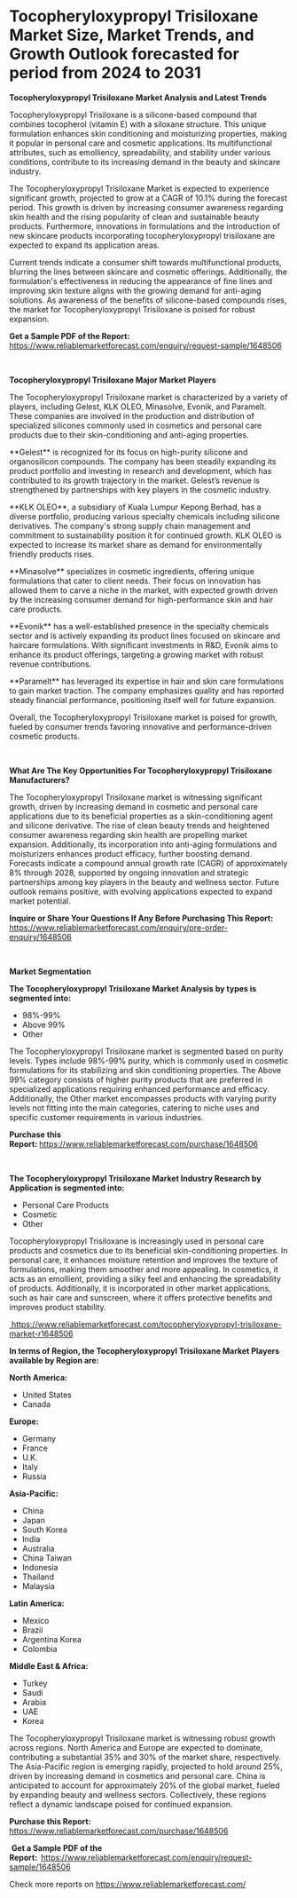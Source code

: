 <p><h1>Tocopheryloxypropyl Trisiloxane Market Size, Market Trends, and Growth Outlook forecasted for period from 2024 to 2031</h1></p><p><strong>Tocopheryloxypropyl Trisiloxane Market Analysis and Latest Trends</strong></p>
<p><p>Tocopheryloxypropyl Trisiloxane is a silicone-based compound that combines tocopherol (vitamin E) with a siloxane structure. This unique formulation enhances skin conditioning and moisturizing properties, making it popular in personal care and cosmetic applications. Its multifunctional attributes, such as emolliency, spreadability, and stability under various conditions, contribute to its increasing demand in the beauty and skincare industry.</p><p>The Tocopheryloxypropyl Trisiloxane Market is expected to experience significant growth, projected to grow at a CAGR of 10.1% during the forecast period. This growth is driven by increasing consumer awareness regarding skin health and the rising popularity of clean and sustainable beauty products. Furthermore, innovations in formulations and the introduction of new skincare products incorporating tocopheryloxypropyl trisiloxane are expected to expand its application areas.</p><p>Current trends indicate a consumer shift towards multifunctional products, blurring the lines between skincare and cosmetic offerings. Additionally, the formulation's effectiveness in reducing the appearance of fine lines and improving skin texture aligns with the growing demand for anti-aging solutions. As awareness of the benefits of silicone-based compounds rises, the market for Tocopheryloxypropyl Trisiloxane is poised for robust expansion.</p></p>
<p><strong>Get a Sample PDF of the Report:&nbsp;</strong> <a href="https://www.reliablemarketforecast.com/enquiry/request-sample/1648506?utm_campaign=1899&utm_medium=2&utm_source=Github&utm_content=ia&utm_term=29122024&utm_id=tocopheryloxypropyl-trisiloxane">https://www.reliablemarketforecast.com/enquiry/request-sample/1648506</a></p>
<p>&nbsp;</p>
<p><strong>Tocopheryloxypropyl Trisiloxane Major Market Players</strong></p>
<p><p>The Tocopheryloxypropyl Trisiloxane market is characterized by a variety of players, including Gelest, KLK OLEO, Minasolve, Evonik, and Paramelt. These companies are involved in the production and distribution of specialized silicones commonly used in cosmetics and personal care products due to their skin-conditioning and anti-aging properties.</p><p>**Gelest** is recognized for its focus on high-purity silicone and organosilicon compounds. The company has been steadily expanding its product portfolio and investing in research and development, which has contributed to its growth trajectory in the market. Gelest’s revenue is strengthened by partnerships with key players in the cosmetic industry.</p><p>**KLK OLEO**, a subsidiary of Kuala Lumpur Kepong Berhad, has a diverse portfolio, producing various specialty chemicals including silicone derivatives. The company's strong supply chain management and commitment to sustainability position it for continued growth. KLK OLEO is expected to increase its market share as demand for environmentally friendly products rises.</p><p>**Minasolve** specializes in cosmetic ingredients, offering unique formulations that cater to client needs. Their focus on innovation has allowed them to carve a niche in the market, with expected growth driven by the increasing consumer demand for high-performance skin and hair care products.</p><p>**Evonik** has a well-established presence in the specialty chemicals sector and is actively expanding its product lines focused on skincare and haircare formulations. With significant investments in R&D, Evonik aims to enhance its product offerings, targeting a growing market with robust revenue contributions.</p><p>**Paramelt** has leveraged its expertise in hair and skin care formulations to gain market traction. The company emphasizes quality and has reported steady financial performance, positioning itself well for future expansion.</p><p>Overall, the Tocopheryloxypropyl Trisiloxane market is poised for growth, fueled by consumer trends favoring innovative and performance-driven cosmetic products.</p></p>
<p>&nbsp;</p>
<p><strong>What Are The Key Opportunities For Tocopheryloxypropyl Trisiloxane Manufacturers?</strong></p>
<p><p>The Tocopheryloxypropyl Trisiloxane market is witnessing significant growth, driven by increasing demand in cosmetic and personal care applications due to its beneficial properties as a skin-conditioning agent and silicone derivative. The rise of clean beauty trends and heightened consumer awareness regarding skin health are propelling market expansion. Additionally, its incorporation into anti-aging formulations and moisturizers enhances product efficacy, further boosting demand. Forecasts indicate a compound annual growth rate (CAGR) of approximately 8% through 2028, supported by ongoing innovation and strategic partnerships among key players in the beauty and wellness sector. Future outlook remains positive, with evolving applications expected to expand market potential.</p></p>
<p><strong>Inquire or Share Your Questions If Any Before Purchasing This Report:</strong> <a href="https://www.reliablemarketforecast.com/enquiry/pre-order-enquiry/1648506?utm_campaign=1899&utm_medium=2&utm_source=Github&utm_content=ia&utm_term=29122024&utm_id=tocopheryloxypropyl-trisiloxane">https://www.reliablemarketforecast.com/enquiry/pre-order-enquiry/1648506</a></p>
<p>&nbsp;</p>
<p><strong>Market Segmentation</strong></p>
<p><strong>The Tocopheryloxypropyl Trisiloxane Market Analysis by types is segmented into:</strong></p>
<p><ul><li>98%-99%</li><li>Above 99%</li><li>Other</li></ul></p>
<p><p>The Tocopheryloxypropyl Trisiloxane market is segmented based on purity levels. Types include 98%-99% purity, which is commonly used in cosmetic formulations for its stabilizing and skin conditioning properties. The Above 99% category consists of higher purity products that are preferred in specialized applications requiring enhanced performance and efficacy. Additionally, the Other market encompasses products with varying purity levels not fitting into the main categories, catering to niche uses and specific customer requirements in various industries.</p></p>
<p><strong>Purchase this Report:&nbsp;</strong><a href="https://www.reliablemarketforecast.com/purchase/1648506?utm_campaign=1899&utm_medium=2&utm_source=Github&utm_content=ia&utm_term=29122024&utm_id=tocopheryloxypropyl-trisiloxane">https://www.reliablemarketforecast.com/purchase/1648506</a></p>
<p>&nbsp;</p>
<p><strong>The Tocopheryloxypropyl Trisiloxane Market Industry Research by Application is segmented into:</strong></p>
<p><ul><li>Personal Care Products</li><li>Cosmetic</li><li>Other</li></ul></p>
<p><p>Tocopheryloxypropyl Trisiloxane is increasingly used in personal care products and cosmetics due to its beneficial skin-conditioning properties. In personal care, it enhances moisture retention and improves the texture of formulations, making them smoother and more appealing. In cosmetics, it acts as an emollient, providing a silky feel and enhancing the spreadability of products. Additionally, it is incorporated in other market applications, such as hair care and sunscreen, where it offers protective benefits and improves product stability.</p></p>
<p><a href="https://www.reliablemarketforecast.com/tocopheryloxypropyl-trisiloxane-market-r1648506?utm_campaign=1899&utm_medium=2&utm_source=Github&utm_content=ia&utm_term=29122024&utm_id=tocopheryloxypropyl-trisiloxane">&nbsp;https://www.reliablemarketforecast.com/tocopheryloxypropyl-trisiloxane-market-r1648506</a></p>
<p><strong>In terms of Region, the Tocopheryloxypropyl Trisiloxane Market Players available by Region are:</strong></p>
<p>
    <p> <strong> North America: </strong>
        <ul>
            <li>United States</li>
            <li>Canada</li>
        </ul>
        </p> 
    <p> <strong> Europe: </strong>
        <ul>
            <li>Germany</li>
            <li>France</li>
            <li>U.K.</li>
            <li>Italy</li>
            <li>Russia</li>
        </ul>
        </p> 
    <p> <strong> Asia-Pacific: </strong>
        <ul>
            <li>China</li>
            <li>Japan</li>
            <li>South Korea</li>
            <li>India</li>
            <li>Australia</li>
            <li>China Taiwan</li>
            <li>Indonesia</li>
            <li>Thailand</li>
            <li>Malaysia</li>
        </ul>
        </p> 
    <p> <strong> Latin America: </strong>
        <ul>
            <li>Mexico</li>
            <li>Brazil</li>
            <li>Argentina Korea</li>
            <li>Colombia</li>
        </ul>
        </p> 
    <p> <strong> Middle East & Africa: </strong>
        <ul>
            <li>Turkey</li>
            <li>Saudi</li>
            <li>Arabia</li>
            <li>UAE</li>
            <li>Korea</li>
        </ul>
    </p>
    </p>
<p><p>The Tocopheryloxypropyl Trisiloxane market is witnessing robust growth across regions. North America and Europe are expected to dominate, contributing a substantial 35% and 30% of the market share, respectively. The Asia-Pacific region is emerging rapidly, projected to hold around 25%, driven by increasing demand in cosmetics and personal care. China is anticipated to account for approximately 20% of the global market, fueled by expanding beauty and wellness sectors. Collectively, these regions reflect a dynamic landscape poised for continued expansion.</p></p>
<p><strong>Purchase this Report: </strong><a href="https://www.reliablemarketforecast.com/purchase/1648506?utm_campaign=1899&utm_medium=2&utm_source=Github&utm_content=ia&utm_term=29122024&utm_id=tocopheryloxypropyl-trisiloxane">https://www.reliablemarketforecast.com/purchase/1648506</a></p>
<p>&nbsp;<strong>Get a Sample PDF of the Report:&nbsp;&nbsp;</strong><a href="https://www.reliablemarketforecast.com/enquiry/request-sample/1648506?utm_campaign=1899&utm_medium=2&utm_source=Github&utm_content=ia&utm_term=29122024&utm_id=tocopheryloxypropyl-trisiloxane">https://www.reliablemarketforecast.com/enquiry/request-sample/1648506</a></p>
<p><strong></strong></p>
<p>Check more reports on <a href="https://www.reliablemarketforecast.com/?utm_campaign=1899&utm_medium=2&utm_source=Github&utm_content=ia&utm_term=29122024&utm_id=tocopheryloxypropyl-trisiloxane">https://www.reliablemarketforecast.com/</a></p>